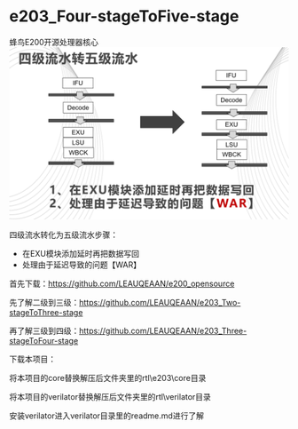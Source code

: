 # e203_Four-stageToFive-stage
蜂鸟E200开源处理器核心
![Image text](https://github.com/LEAUQEAAN/e203_Four-stageToFive-stage/blob/master/4_5.png)

四级流水转化为五级流水步骤：
*   在EXU模块添加延时再把数据写回
*   处理由于延迟导致的问题【WAR】

 首先下载：https://github.com/LEAUQEAAN/e200_opensource

 先了解二级到三级：https://github.com/LEAUQEAAN/e203_Two-stageToThree-stage 
 
 再了解三级到四级：https://github.com/LEAUQEAAN/e203_Three-stageToFour-stage
 
 下载本项目：

 将本项目的core替换解压后文件夹里的rtl\e203\core目录
 
 将本项目的verilator替换解压后文件夹里的rtl\verilator目录

 安装verilator进入verilator目录里的readme.md进行了解
